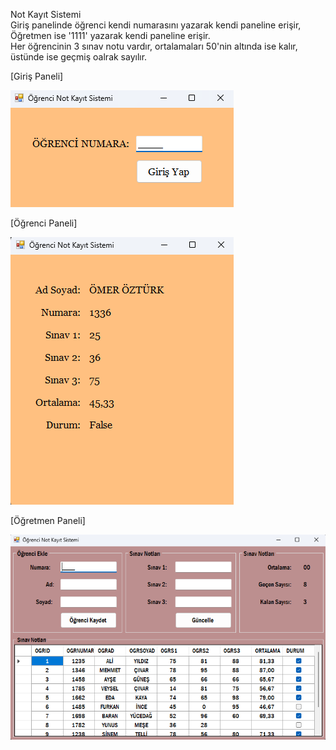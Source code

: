 Not Kayıt Sistemi   
Giriş panelinde öğrenci kendi numarasını yazarak kendi paneline erişir, Öğretmen ise '1111' yazarak kendi paneline erişir.  
Her öğrencinin 3 sınav notu vardır, ortalamaları 50'nin altında ise kalır, üstünde ise geçmiş oalrak sayılır.  

[Giriş Paneli]  

![alt text](https://github.com/selcukdinc/NKS/blob/main/Gorseller/giris.png?raw=true)  

[Öğrenci Paneli]  

![alt text](https://github.com/selcukdinc/NKS/blob/main/Gorseller/ogrenci.png?raw=true)  

[Öğretmen Paneli]  

![alt text](https://github.com/selcukdinc/NKS/blob/main/Gorseller/Ogretmen.png?raw=true)
